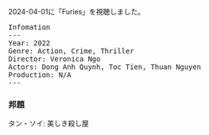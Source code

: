 
2024-04-01に「Furies」を視聴しました。

<pre>
Infomation
---
Year: 2022
Genre: Action, Crime, Thriller
Director: Veronica Ngo
Actors: Dong Anh Quynh, Toc Tien, Thuan Nguyen
Production: N/A
---
</pre>

### 邦題

タン・ソイ: 美しき殺し屋
